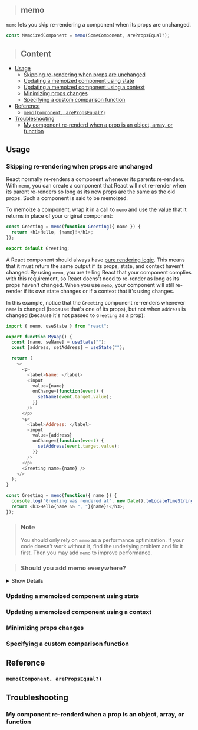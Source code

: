 > ## memo

`memo` lets you skip re-rendering a component when its props are unchanged.

```javascript
const MemoizedComponent = memo(SomeComponent, arePropsEqual?);
```

> ## Content

- [Usage](#usage)
  - [Skipping re-rendering when props are unchanged](#skipping-re-rendering-when-props-are-unchanged)
  - [Updating a memoized component using state](#updating-a-memoized-component-using-state)
  - [Updating a memoized component using a context](#updating-a-memoized-component-using-a-context)
  - [Minimizing props changes](#minimizing-props-changes)
  - [Specifying a custom comparison function](#specifying-a-custom-comparison-function)
- [Reference](#reference)
  - [`memo(Component, arePropsEqual?)`](#memocomponent-arepropsequal)
- [Troubleshooting](#troubleshooting)
  - [My component re-renderd when a prop is an object, array, or function](#my-component-re-renderd-when-a-prop-is-an-object-array-or-function)

## Usage

### Skipping re-rendering when props are unchanged

React normally re-renders a component whenever its parents re-renders. With `memo`, you can create a component that React will not re-render when its parent re-renders so long as its new props are the same as the old props. Such a component is said to be memoized.

To memoize a component, wrap it in a call to `memo` and use the value that it returns in place of your original component:

```javascript
const Greeting = memo(function Greeting({ name }) {
  return <h1>Hello, {name}!</h1>;
});

export default Greeting;
```

A React component should always have [pure rendering logic](https://beta.reactjs.org/learn/keeping-components-pure). This means that it must return the same output if its props, state, and context haven't changed. By using `memo`, you are telling React that your component complies with this requirement, so React doens't need to re-render as long as its props haven't changed. When you use `memo`, your component will still re-render if its own state changes or if a context that it's using changes.

In this example, notice that the `Greeting` component re-renders whenever `name` is changed (because that's one of its props), but not when `address` is changed (because it's not passed to `Greeting` as a prop):

```javascript
import { memo, useState } from "react";

export function MyApp() {
  const [name, seName] = useState("");
  const [address, setAddress] = useState("");

  return (
    <>
      <p>
        <label>Name: </label>
        <input 
          value={name}
          onChange={function(event) {
            setName(event.target.value);
          }}
        />
      </p>
      <p>
        <label>Address: </label>
        <input
          value={address}
          onChange={function(event) {
            setAddress(event.target.value);
          }}
        />
      </p>
      <Greeting name={name} />
    </>
  );
}

const Greeting = memo(function({ name }) {
  console.log("Greeting was rendered at", new Date().toLocaleTimeString());
  return <h3>Hello{name && ", "}{name}!</h3>;
});
```

> ### Note
> 
> You should only rely on `memo` as a performance optimization. If your code doesn't work without it, find the underlying problem and fix it first. Then you may add `memo` to improve performance.

> ### Should you add memo everywhere?

<details>
  <summary>Show Details</summary>

  If your app is like this site, and most interactions are coarse (like replacing a page or an entire section), memoization is usually unnecessary. On the other hand, if your app is more like a drawing editor, and most interactions are granular (like moving shapes), then you might find memoization very helpful.

  Optimizing with `memo` is only valuable when your component re-renders often with the same exact props, and its re-rendering logic is expensive. If there is no perceptible lag when your component re-renders, `memo` is unnecessary. Keep in mind that `memo` is completely useless if the props passed to your component are always different, such as if you pass an object or a plain function defined during rendering. This is why you will often need [`useMemo`](https://beta.reactjs.org/apis/react/useMemo#skipping-re-rendering-of-components) and [`useCallback`](https://beta.reactjs.org/apis/react/useCallback#skipping-re-rendering-of-components) to together with `memo`.

  There is no benefit to wrapping a component in `memo` in other cases. There is no significant harm to doing that either, so some teams choose to not think about individual cases, and memoize as much as possible. The downside of this approach is that code becomes less readable. Also, not all memoization is affective: a single value that's "always new" is enough to break memoization for an entire component.

  In practice, you can meke a lot of memoization unnecessary by following a few principles:

  1. When a component visually wraps other components, let it [accept JSX as children](https://beta.reactjs.org/learn/passing-props-to-a-component#passing-jsx-as-children). This way, when the wrapper component updates its own state, React knows that its children don't need to re-render.
  2. Prefer local state and don't [lift state up](https://beta.reactjs.org/learn/sharing-state-between-components) any further than necessary. For example, don't keep transient state like forms and whether an item is hovered at the top of your tree or in a global state library.
</details>

### Updating a memoized component using state

### Updating a memoized component using a context

### Minimizing props changes

### Specifying a custom comparison function

## Reference

### `memo(Component, arePropsEqual?)`

## Troubleshooting

### My component re-renderd when a prop is an object, array, or function